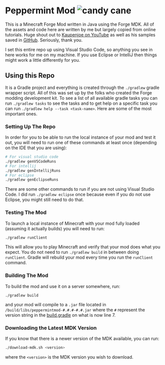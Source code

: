 # Peppermint Mod ![candy cane](https://cdn.emojidex.com/emoji/seal/candy_cane.png "candy cane")

This is a Minecraft Forge Mod written in Java using the Forge MDK. All of the assets and code here are written by me but largely copied from online tutorials. Huge shout out to [Kaupenjoe on YouTube](https://www.youtube.com/channel/UCbzPhyLcO8VP25dZ7kaUyAw) as well as his samples saved in [GitHub](https://github.com/Tutorials-By-Kaupenjoe). Seriously, thank you.

I set this entire repo up using Visual Studio Code, so anything you see in here works for me on my machine. If you use Eclipse or IntelliJ then things might work a little differently for you.

## Using this Repo

It is a Gradle project and everything is created through the `./gradlew` gradle wrapper script. All of this was set up by the folks who created the Forge modding development kit. To see a list of all available gradle tasks you can run `./gradlew tasks` to see the tasks and to get help on a specific task you can run `./gradlew help --task <task-name>`. Here are some of the most important ones.

### Setting Up The Repo

In order for you to be able to run the local instance of your mod and test it out, you will need to run one of these commands at least once (depending on the IDE that you are using):

```bash
# For visual studio code
./gradlew genVSCodeRuns
# For intellij
./gradlew genIntellijRuns
# For eclipse
./gradlew genEclipseRuns
```

There are some other commands to run if you are not using Visual Studio Code. I did run `./gradlew eclipse` once because even if you do not use Eclipse, you might still need to do that.

### Testing The Mod

To launch a local instance of Minecraft with your mod fully loaded (assuming it actually builds) you will need to run:

```bash
./gradlew runClient
```

This will allow you to play Minecraft and verify that your mod does what you expect. You do not need to run `./gradlew build` in between doing `runClient`. Gradle will rebuild your mod every time you run the `runClient` command.

### Building The Mod

To build the mod and use it on a server somewhere, run:

```
./gradlew build
```

and your mod will compile to a `.jar` file located in `/build/libs/peppermintmod-#.#.#-#.#.jar` where the `#` represent the version string in the [build.gradle](./build.gradle) on what is now line 7.

### Downloading the Latest MDK Version

If you know that there is a newer version of the MDK available, you can run:

```bash
./download-mdk.sh <version>
```

where the `<version>` is the MDK version you wish to download.
